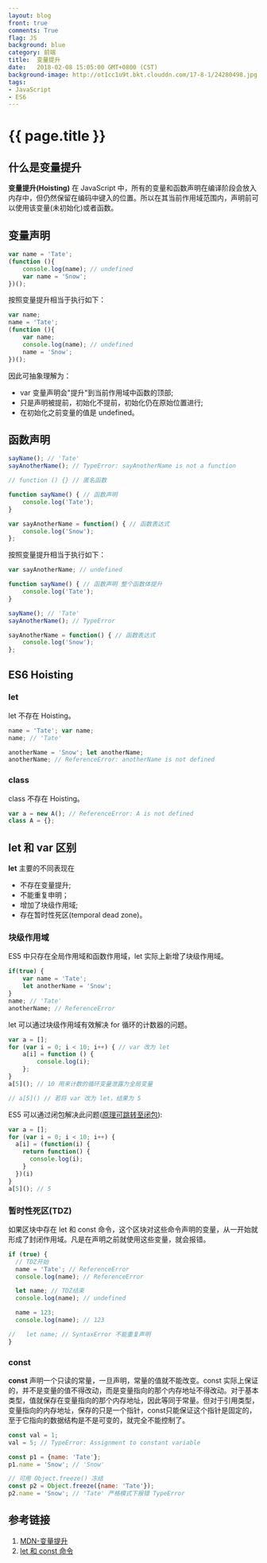 ```yaml
---
layout: blog
front: true
comments: True
flag: JS
background: blue
category: 前端
title:  变量提升
date:   2018-02-08 15:05:00 GMT+0800 (CST)
background-image: http://ot1cc1u9t.bkt.clouddn.com/17-8-1/24280498.jpg
tags:
- JavaScript
- ES6
---
```

# {{ page.title }}

## 什么是变量提升

**变量提升(Hoisting)** 在 JavaScript 中，所有的变量和函数声明在编译阶段会放入内存中，但仍然保留在编码中键入的位置。所以在其当前作用域范围内，声明前可以使用该变量(未初始化)或者函数。

## 变量声明

```js
var name = 'Tate';
(function (){
    console.log(name); // undefined
    var name = 'Snow';
})();
```

按照变量提升相当于执行如下：

```js
var name;
name = 'Tate';
(function (){
    var name;
    console.log(name); // undefined
    name = 'Snow';
})();
```

因此可抽象理解为：

* var 变量声明会"提升"到当前作用域中函数的顶部;
* 只是声明被提前，初始化不提前，初始化仍在原始位置进行;
* 在初始化之前变量的值是 undefined。

## 函数声明

```js
sayName(); // 'Tate'
sayAnotherName(); // TypeError: sayAnotherName is not a function

// function () {} // 匿名函数

function sayName() { // 函数声明
    console.log('Tate');
}

var sayAnotherName = function() { // 函数表达式
    console.log('Snow');
};
```

按照变量提升相当于执行如下：

```js
var sayAnotherName; // undefined

function sayName() { // 函数声明 整个函数体提升
    console.log('Tate');
}

sayName(); // 'Tate'
sayAnotherName(); // TypeError

sayAnotherName = function() { // 函数表达式
    console.log('Snow');
};
```

## ES6 Hoisting

### let

let 不存在 Hoisting。

```js
name = 'Tate'; var name;
name; // 'Tate'

anotherName = 'Snow'; let anotherName;
anotherName; // ReferenceError: anotherName is not defined
```

### class

class 不存在 Hoisting。

```js
var a = new A(); // ReferenceError: A is not defined
class A = {};
```

## let 和 var 区别

**let** 主要的不同表现在

* 不存在变量提升;
* 不能重复申明；
* 增加了块级作用域;
* 存在暂时性死区(temporal dead zone)。

### 块级作用域

ES5 中只存在全局作用域和函数作用域，let 实际上新增了块级作用域。

```js
if(true) {
    var name = 'Tate';
    let anotherName = 'Snow';
}
name; // 'Tate'
anotherName; // ReferenceError
```

let 可以通过块级作用域有效解决 for 循环的计数器的问题。

```js
var a = [];
for (var i = 0; i < 10; i++) { // var 改为 let
    a[i] = function () {
        console.log(i);
    };
}
a[5](); // 10 用来计数的循环变量泄露为全局变量

// a[5]() // 若将 var 改为 let，结果为 5
```

ES5 可以通过闭包解决此问题([原理可跳转至闭包]( {{site.url}}/2018/02/09/js-closure.html )):

```js
var a = [];
for (var i = 0; i < 10; i++) {
  a[i] = (function(i) {
    return function() {
      console.log(i);
    }
  })(i)
}
a[5](); // 5
```

### 暂时性死区(TDZ)

如果区块中存在 let 和 const 命令，这个区块对这些命令声明的变量，从一开始就形成了封闭作用域。凡是在声明之前就使用这些变量，就会报错。

```js
if (true) {
  // TDZ开始
  name = 'Tate'; // ReferenceError
  console.log(name); // ReferenceError

  let name; // TDZ结束
  console.log(name); // undefined

  name = 123;
  console.log(name); // 123

//   let name; // SyntaxError 不能重复声明
}
```

### const

**const** 声明一个只读的常量，一旦声明，常量的值就不能改变。const 实际上保证的，并不是变量的值不得改动，而是变量指向的那个内存地址不得改动。对于基本类型，值就保存在变量指向的那个内存地址，因此等同于常量。但对于引用类型，变量指向的内存地址，保存的只是一个指针，const只能保证这个指针是固定的，至于它指向的数据结构是不是可变的，就完全不能控制了。

```js
const val = 1;
val = 5; // TypeError: Assignment to constant variable

const p1 = {name: 'Tate'};
p1.name = 'Snow'; // 'Snow'

// 可用 Object.freeze() 冻结
const p2 = Object.freeze({name: 'Tate'});
p2.name = 'Snow'; // 'Tate' 严格模式下报错 TypeError
```

## 参考链接

1. [MDN-变量提升](https://developer.mozilla.org/zh-CN/docs/Glossary/Hoisting)
1. [let 和 const 命令](http://es6.ruanyifeng.com/#docs/let)